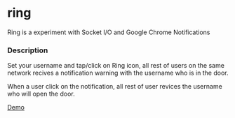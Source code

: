 # ring

Ring is a experiment with Socket I/O and Google Chrome Notifications


### Description

Set your username and tap/click on Ring icon, all rest of users on the same network  recives a notification warning with the username who is in the door.

When a user click on the notification, all rest of user revices the username who will open the door.

[Demo](http://ringing.herokuapp.com)
